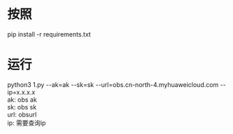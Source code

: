# 按照

pip install -r requirements.txt

# 运行

python3 1.py --ak=ak --sk=sk --url=obs.cn-north-4.myhuaweicloud.com --ip=x.x.x.x  
ak: obs ak  
sk: obs sk  
url: obsurl  
ip: 需要查询ip
